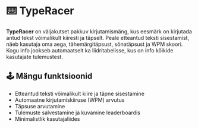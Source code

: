 # ⌨️ TypeRacer

**TypeRacer** on väljakutset pakkuv kirjutamismäng, kus eesmärk on kirjutada antud tekst võimalikult kiiresti ja täpselt. 
Peale etteantud teksti sisestamist, näeb kasutaja oma aega, tähemärgitäpsust, sõnatäpsust ja WPM skoori. Kogu info jookseb
automaatselt ka liidritabelisse, kus on info kõikide kasutajate tulemustest.

## 🕹️ Mängu funktsioonid

- Etteantud teksti võimalikult kiire ja täpne sisestamine
- Automaatne kirjutamiskiiruse (WPM) arvutus
- Täpsuse arvutamine
- Tulemuste salvestamine ja kuvamine leaderboardis
- Minimalistlik kasutajaliides


